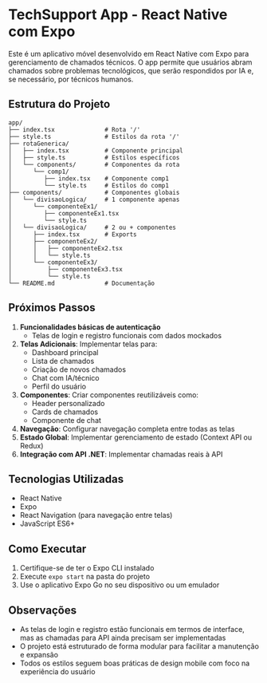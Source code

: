 # TechSupport App - React Native com Expo

Este é um aplicativo móvel desenvolvido em React Native com Expo para gerenciamento de chamados técnicos. O app permite que usuários abram chamados sobre problemas tecnológicos, que serão respondidos por IA e, se necessário, por técnicos humanos.

## Estrutura do Projeto

```
app/
├── index.tsx              # Rota '/'
├── style.ts               # Estilos da rota '/'
├── rotaGenerica/
│   ├── index.tsx          # Componente principal
│   ├── style.ts           # Estilos específicos
│   └── components/        # Componentes da rota
│      └── comp1/
│         ├── index.tsx    # Componente comp1
│         └── style.ts     # Estilos do comp1
├── components/            # Componentes globais
│   └── divisaoLogica/     # 1 componente apenas
│      └── componenteEx1/
│         ├── componenteEx1.tsx
│         └── style.ts
│   └── divisaoLogica/     # 2 ou + componentes
│      ├── index.tsx       # Exports
│      ├── componenteEx2/  
│      │   ├── componenteEx2.tsx
│      │   └── style.ts
│      └── componenteEx3/  
│          ├── componenteEx3.tsx
│          └── style.ts
└── README.md              # Documentação

```

## Próximos Passos

1. **Funcionalidades básicas de autenticação**
   - Telas de login e registro funcionais com dados mockados
2. **Telas Adicionais**: Implementar telas para:
   - Dashboard principal
   - Lista de chamados
   - Criação de novos chamados
   - Chat com IA/técnico
   - Perfil do usuário
3. **Componentes**: Criar componentes reutilizáveis como:
   - Header personalizado
   - Cards de chamados
   - Componente de chat
4. **Navegação**: Configurar navegação completa entre todas as telas
5. **Estado Global**: Implementar gerenciamento de estado (Context API ou Redux)
6. **Integração com API .NET**: Implementar chamadas reais à API

## Tecnologias Utilizadas

- React Native
- Expo
- React Navigation (para navegação entre telas)
- JavaScript ES6+

## Como Executar

1. Certifique-se de ter o Expo CLI instalado
2. Execute `expo start` na pasta do projeto
3. Use o aplicativo Expo Go no seu dispositivo ou um emulador

## Observações

- As telas de login e registro estão funcionais em termos de interface, mas as chamadas para API ainda precisam ser implementadas
- O projeto está estruturado de forma modular para facilitar a manutenção e expansão
- Todos os estilos seguem boas práticas de design mobile com foco na experiência do usuário

